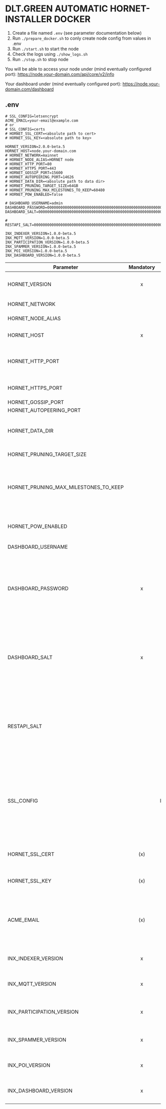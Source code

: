 # DLT.GREEN AUTOMATIC HORNET-INSTALLER DOCKER

1. Create a file named `.env` (see parameter documentation below)
2. Run `./prepare_docker.sh` to conly create node config from values in .env
3. Run `./start.sh` to start the node
4. Check the logs using `./show_logs.sh`
5. Run `./stop.sh` to stop node

You will be able to access your node under  (mind eventually configured port):
https://node.your-domain.com/api/core/v2/info

Your dashboard under (mind eventually configured port):
https://node.your-domain.com/dashboard

## .env

```
# SSL_CONFIG=letsencrypt
ACME_EMAIL=your-email@example.com
# or
# SSL_CONFIG=certs
# HORNET_SSL_CERT=<absolute path to cert>
# HORNET_SSL_KEY=<absolute path to key>

HORNET_VERSION=2.0.0-beta.5
HORNET_HOST=node.your-domain.com
# HORNET_NETWORK=mainnet
# HORNET_NODE_ALIAS=HORNET node
# HORNET_HTTP_PORT=80
# HORNET_HTTPS_PORT=443
# HORNET_GOSSIP_PORT=15600
# HORNET_AUTOPEERING_PORT=14626
# HORNET_DATA_DIR=<absolute path to data dir>
# HORNET_PRUNING_TARGET_SIZE=64GB
# HORNET_PRUNING_MAX_MILESTONES_TO_KEEP=60480
# HORNET_POW_ENABLED=false

# DASHBOARD_USERNAME=admin
DASHBOARD_PASSWORD=0000000000000000000000000000000000000000000000000000000000000000
DASHBOARD_SALT=0000000000000000000000000000000000000000000000000000000000000000

# RESTAPI_SALT=0000000000000000000000000000000000000000000000000000000000000000

INX_INDEXER_VERSION=1.0.0-beta.5
INX_MQTT_VERSION=1.0.0-beta.5
INX_PARTICIPATION_VERSION=1.0.0-beta.5
INX_SPAMMER_VERSION=1.0.0-beta.5
INX_POI_VERSION=1.0.0-beta.5
INX_DASHBOARD_VERSION=1.0.0-beta.5
```

| Parameter                             | Mandatory |     Default     | Description                                                                                                                                                                      |
| ------------------------------------- | :-------: | :-------------: | -------------------------------------------------------------------------------------------------------------------------------------------------------------------------------- |
| HORNET_VERSION                        |     x     |                 | Version of `iotaledger/hornet` docker image to use                                                                                                                               |
| HORNET_NETWORK                        |           |     mainnet     | Allowed values: `mainnet`, `testnet`                                                                                                                                             |
| HORNET_NODE_ALIAS                     |           |   HORNET node   | Node alias                                                                                                                                                                       |
| HORNET_HOST                           |     x     |                 | Host domain name e.g. `hornet.dlt.green`                                                                                                                                         |
| HORNET_HTTP_PORT                      |           |       80        | HTTP port to access dashboard and api. Must be 80 if letsencrypt is used.                                                                                                        |
| HORNET_HTTPS_PORT                     |           |       443       | HTTPS port to access dashboard and api                                                                                                                                           |
| HORNET_GOSSIP_PORT                    |           |      15600      | Gossip port                                                                                                                                                                      |
| HORNET_AUTOPEERING_PORT               |           |      14626      | Autopeering port                                                                                                                                                                 |
| HORNET_DATA_DIR                       |           |      .data      | Directory containing configuration, database, snapshots etc.                                                                                                                     |
| HORNET_PRUNING_TARGET_SIZE            |           |      64GB       | Target size of database                                                                                                                                                          |
| HORNET_PRUNING_MAX_MILESTONES_TO_KEEP |           |      60480      | Max umber of milestones to keep in database. Milestone pruning is disabled by default. It's activated if this parameter is set.                                                  |
| HORNET_POW_ENABLED                    |           |      false      | Whether the node does PoW if messages are received via API                                                                                                                       |
| DASHBOARD_USERNAME                    |           |      admin      | Username to access dashboard                                                                                                                                                     |
| DASHBOARD_PASSWORD                    |     x     |                 | Password hash (can be generated with `docker compose run hornet tool pwd-hash` or non-interactively with `docker compose run hornet tool pwd-hash --json --password <password>`) |
| DASHBOARD_SALT                        |     x     |                 | Password salt (can be generated with `docker compose run hornet tool pwd-hash` or non-interactively with `docker compose run hornet tool pwd-hash --json --password <password>`) |
| RESTAPI_SALT                          |           | <random-string> | Some random secret string used to generate (and validate) JWT tokens. If not given a random string is generated by `prepare_docker.sh` for security reasons                      |
| SSL_CONFIG                            |           |   letsencrypt   | Allowed values: `certs`, `letsencrypt`. Default: `letsencrypt`. If set to certs `HORNET_SSL_CERT` and `HORNET_SSL_KEY` are used otherwise letsencrypt is used by default.        |
| HORNET_SSL_CERT                       |    (x)    |                 | Absolute path to SSL certificate (mandatory if `SSL_CONFIG=certs`)                                                                                                               |
| HORNET_SSL_KEY                        |    (x)    |                 | Absolute path to SSL private key (mandatory if `SSL_CONFIG=certs`)                                                                                                               |
| ACME_EMAIL                            |    (x)    |                 | Mail address used to fetch SSL certificate from letsencrypt (mandatory if `SSL_CONFIG` not set or is set to `letsencrypt`).                                                      |
| INX_INDEXER_VERSION                   |     x     |                 | Version of `iotaledger/inx-indexer` docker image to use                                                                                                                          |
| INX_MQTT_VERSION                      |     x     |                 | Version of `iotaledger/inx-mqtt` docker image to use                                                                                                                             |
| INX_PARTICIPATION_VERSION             |     x     |                 | Version of `iotaledger/inx-participation` docker image to use                                                                                                                    |
| INX_SPAMMER_VERSION                   |     x     |                 | Version of `iotaledger/inx-spammer` docker image to use                                                                                                                          |
| INX_POI_VERSION                       |     x     |                 | Version of `iotaledger/inx-poi` docker image to use                                                                                                                              |
| INX_DASHBOARD_VERSION                 |     x     |                 | Version of `iotaledger/inx-dashboard` docker image to use                                                                                                                        |
